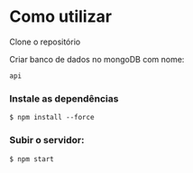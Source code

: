 # Como utilizar

<P>Clone o repositório</P>
<P>Criar banco de dados  no mongoDB com nome:</P>

```
api
```


### Instale as dependências

```
$ npm install --force
```


### Subir o servidor:

```
$ npm start
```
